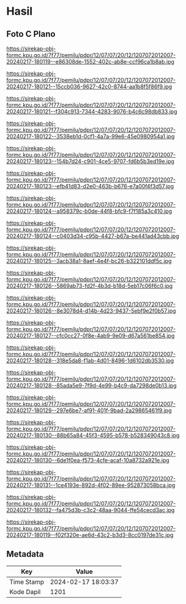 # Hasil

## Foto C Plano

https://sirekap-obj-formc.kpu.go.id/7f77/pemilu/pdpr/12/07/07/20/12/1207072012007-20240217-180119--e86308de-1552-402c-ab8e-ccf96ca1b8ab.jpg

https://sirekap-obj-formc.kpu.go.id/7f77/pemilu/pdpr/12/07/07/20/12/1207072012007-20240217-180121--15ccb036-9627-42c0-8744-aa1b8f5f86f9.jpg

https://sirekap-obj-formc.kpu.go.id/7f77/pemilu/pdpr/12/07/07/20/12/1207072012007-20240217-180121--f304c913-7344-4283-9076-b4c6c98db833.jpg

https://sirekap-obj-formc.kpu.go.id/7f77/pemilu/pdpr/12/07/07/20/12/1207072012007-20240217-180122--3538eb1d-0cf1-4a7a-99e6-45e0980954a1.jpg

https://sirekap-obj-formc.kpu.go.id/7f77/pemilu/pdpr/12/07/07/20/12/1207072012007-20240217-180123--154b7d24-c901-4ce5-9707-fd6b5b3ed19e.jpg

https://sirekap-obj-formc.kpu.go.id/7f77/pemilu/pdpr/12/07/07/20/12/1207072012007-20240217-180123--efb41d83-d2e0-463b-b676-e7a00f4f3d57.jpg

https://sirekap-obj-formc.kpu.go.id/7f77/pemilu/pdpr/12/07/07/20/12/1207072012007-20240217-180124--a958379c-b0de-44f8-bfc9-f7f185a3c410.jpg

https://sirekap-obj-formc.kpu.go.id/7f77/pemilu/pdpr/12/07/07/20/12/1207072012007-20240217-180124--c0403d34-c95b-4427-b67a-be441ad43cbb.jpg

https://sirekap-obj-formc.kpu.go.id/7f77/pemilu/pdpr/12/07/07/20/12/1207072012007-20240217-180125--3acb38a1-8aef-4e4f-bc26-b322101ddf5c.jpg

https://sirekap-obj-formc.kpu.go.id/7f77/pemilu/pdpr/12/07/07/20/12/1207072012007-20240217-180126--5869ab73-fd2f-4b3d-b18d-5eb17c06f6c0.jpg

https://sirekap-obj-formc.kpu.go.id/7f77/pemilu/pdpr/12/07/07/20/12/1207072012007-20240217-180126--8e3078d4-d14b-4d23-9437-5ebf9e2f0b57.jpg

https://sirekap-obj-formc.kpu.go.id/7f77/pemilu/pdpr/12/07/07/20/12/1207072012007-20240217-180127--cfc0cc27-0f8e-4ab9-9e09-d67a561be854.jpg

https://sirekap-obj-formc.kpu.go.id/7f77/pemilu/pdpr/12/07/07/20/12/1207072012007-20240217-180128--318e5da8-f1ab-4d01-8496-1d6102db3530.jpg

https://sirekap-obj-formc.kpu.go.id/7f77/pemilu/pdpr/12/07/07/20/12/1207072012007-20240217-180128--85ada5e9-7f9d-4e99-b4c9-da7298de0b13.jpg

https://sirekap-obj-formc.kpu.go.id/7f77/pemilu/pdpr/12/07/07/20/12/1207072012007-20240217-180129--297e6be7-af91-401f-9bad-2a29865461f9.jpg

https://sirekap-obj-formc.kpu.go.id/7f77/pemilu/pdpr/12/07/07/20/12/1207072012007-20240217-180130--88b65a84-45f3-4595-b578-b528349043c8.jpg

https://sirekap-obj-formc.kpu.go.id/7f77/pemilu/pdpr/12/07/07/20/12/1207072012007-20240217-180130--6de1f0ea-f573-4cfe-acaf-10a8732a921e.jpg

https://sirekap-obj-formc.kpu.go.id/7f77/pemilu/pdpr/12/07/07/20/12/1207072012007-20240217-180131--1ce4193e-892d-4f02-89ee-952873058bca.jpg

https://sirekap-obj-formc.kpu.go.id/7f77/pemilu/pdpr/12/07/07/20/12/1207072012007-20240217-180132--fa475d3b-c3c2-48aa-9044-ffe54cecd3ac.jpg

https://sirekap-obj-formc.kpu.go.id/7f77/pemilu/pdpr/12/07/07/20/12/1207072012007-20240217-180119--f02f320e-ae6d-43c2-b3d3-8cc0197de31c.jpg


## Metadata

| Key        | Value               |
| ---------- | ------------------- |
| Time Stamp | 2024-02-17 18:03:37 |
| Kode Dapil | 1201                |



